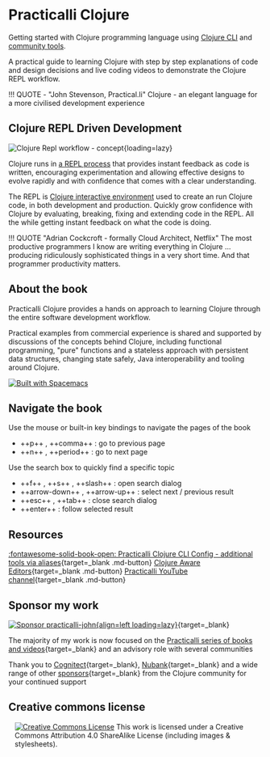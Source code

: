 # Practicalli Clojure

Getting started with Clojure programming language using [Clojure CLI](/clojure/clojure-cli/) and [community tools](/clojure/clojure-cli/community-tools.md).

A practical guide to learning Clojure with step by step explanations of code and design decisions and live coding videos to demonstrate the Clojure REPL workflow.

!!! QUOTE - "John Stevenson, Practical.li"
    Clojure - an elegant language for a more civilised development experience

## Clojure REPL Driven Development

![Clojure Repl workflow - concept](https://raw.githubusercontent.com/practicalli/graphic-design/live/clojure/clojure-repl-workflow-concept.png){loading=lazy}

Clojure runs in [a REPL process](/clojure/clojure-cli/repl/) that provides instant feedback as code is written, encouraging experimentation and allowing effective designs to evolve rapidly and with confidence that comes with a clear understanding.

The REPL is [Clojure interactive environment](introduction/repl-workflow.md) used to create an run Clojure code, in both development and production.  Quickly grow confidence with Clojure by evaluating, breaking, fixing and extending code in the REPL.  All the while getting instant feedback on what the code is doing.

!!! QUOTE "Adrian Cockcroft - formally Cloud Architect, Netflix"
    The most productive programmers I know are writing everything in Clojure ... producing ridiculously sophisticated things in a very short time. And that programmer productivity matters.

## About the book

Practicalli Clojure provides a hands on approach to learning Clojure through the entire software development workflow.

Practical examples from commercial experience is shared and supported by discussions of the concepts behind Clojure, including functional programming, "pure" functions and a stateless approach with persistent data structures, changing state safely, Java interoperability and tooling around Clojure.

[![Built with Spacemacs](https://cdn.rawgit.com/syl20bnr/spacemacs/442d025779da2f62fc86c2082703697714db6514/assets/spacemacs-badge.svg)](https://practicalli.github.io/spacemacs/)

## Navigate the book

Use the mouse or built-in key bindings to navigate the pages of the book

- ++p++ , ++comma++ : go to previous page
- ++n++ , ++period++ : go to next page

Use the search box to quickly find a specific topic

- ++f++ , ++s++ , ++slash++ : open search dialog
- ++arrow-down++ , ++arrow-up++ : select next / previous result
- ++esc++ , ++tab++ : close search dialog
- ++enter++ : follow selected result


## Resources

[:fontawesome-solid-book-open: Practicalli Clojure CLI Config - additional tools via aliases](/clojure/clojure-cli/practicalli-config/){target=_blank .md-button}
[Clojure Aware Editors](/clojure/clojure-editors){target=_blank .md-button}
[Practicalli YouTube channel](https://youtube.co/practicalli){target=_blank .md-button}

## Sponsor my work

[![Sponsor practicalli-john](https://raw.githubusercontent.com/practicalli/graphic-design/live/buttons/practicalli-github-sponsors-button.png){align=left loading=lazy}](https://github.com/sponsors/practicalli-john/){target=_blank}

The majority of my work is now focused on the [Practicalli series of books and videos](https://practical.li/){target=_blank} and an advisory role with several communities

Thank you to [Cognitect](https://www.cognitect.com/){target=_blank}, [Nubank](https://nubank.com.br/){target=_blank} and a wide range of other [sponsors](https://github.com/sponsors/practicalli-john#sponsors){target=_blank} from the Clojure community for your continued support

## Creative commons license

<div style="width:95%; margin:auto;">
  <a rel="license" href="http://creativecommons.org/licenses/by-sa/4.0/"><img alt="Creative Commons License" style="border-width:0" src="https://i.creativecommons.org/l/by-sa/4.0/88x31.png" /></a>
  This work is licensed under a Creative Commons Attribution 4.0 ShareAlike License (including images & stylesheets).
</div>
